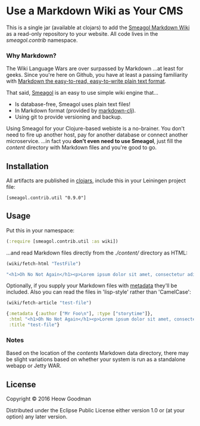 # Use a Markdown Wiki as Your CMS

This is a single jar (available at clojars) to add the [Smeagol Markdown Wiki](https://github.com/simon-brooke/smeagol) as a read-only repository to your website.  All code lives in the *smeagol.contrib* namespace.

### Why Markdown?

The Wiki Language Wars are over surpassed by Markdown ...at least for geeks.  Since you're here on Github, you have at least a passing familiarity with [Markdown the  easy-to-read, easy-to-write plain text format](https://daringfireball.net/projects/markdown/syntax).

That said, [Smeagol](https://github.com/simon-brooke/smeagol) is an easy to use simple wiki engine that...
* Is database-free, Smeagol uses plain text files!
* In Markdown format (provided by [markdown-clj](https://github.com/yogthos/markdown-clj)).
* Using git to provide versioning and backup.

Using Smeagol for your Clojure-based webiste is a no-brainer.  You don't need to fire up another host, pay for another database or connect another microservice.   ...in fact you __don't even need to use Smeagol__, just fill the *content* directory with Markdown files and you're good to go.


## Installation

All artifacts are published in [clojars](https://clojars.org/smeagol.contrib.util), include this in your Leiningen project file:

```
[smeagol.contrib.util "0.9.0"]
```

## Usage


Put this in your namespace:
```clojure
(:require [smeagol.contrib.util :as wiki])
```

...and read Markdown files directly from the *./content/* directory as HTML:
```clojure
(wiki/fetch-html "TestFile")

"<h1>Oh No Not Again</h1><p>Lorem ipsum dolor sit amet, consectetur adipiscing elit, sed do eiusmod tempor incididunt ut labore et dolore magna aliqua.</p><p>The end.</p>"
```

Optionally, if you supply your Markdown files with [metadata](https://github.com/fletcher/MultiMarkdown/wiki/MultiMarkdown-Syntax-Guide#metadata) they'll be included.  Also you can read the files in 'lisp-style' rather than 'CamelCase':

```clojure
(wiki/fetch-article "test-file")

{:metadata {:author ["Mr Foo\n"], :type ["storytime"]},
 :html "<h1>Oh No Not Again</h1><p>Lorem ipsum dolor sit amet, consectetur adipiscing elit, sed do eiusmod tempor incididunt ut labore et dolore magna aliqua.</p><p>The end.</p>",
 :title "test-file"}
```

### Notes

Based on the location of the *contents* Markdown data directory, there may be slight variations based on whether your system is run as a standalone webapp or Jetty WAR.



## License

Copyright © 2016 Heow Goodman

Distributed under the Eclipse Public License either version 1.0 or (at
your option) any later version.
